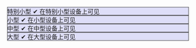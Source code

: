 <div class="container" style="padding: 40px;">
    <div class="row visible-on">
        <div class="col-xs-6 col-sm-3" style="background-color: #dedef8;
        box-shadow: inset 1px -1px 1px #444, inset -1px 1px 1px #444;">
            <span class="hidden-xs">特别小型</span>
            <span class="visible-xs">✔ 在特别小型设备上可见</span>
        </div>
        <div class="col-xs-6 col-sm-3" style="background-color: #dedef8;
        box-shadow: inset 1px -1px 1px #444, inset -1px 1px 1px #444;">
            <span class="hidden-sm">小型</span>
            <span class="visible-sm">✔ 在小型设备上可见</span>
        </div>
        <div class="clearfix visible-xs"></div>
        <div class="col-xs-6 col-sm-3" style="background-color: #dedef8;
        box-shadow: inset 1px -1px 1px #444, inset -1px 1px 1px #444;">
            <span class="hidden-md">中型</span>
            <span class="visible-md">✔ 在中型设备上可见</span>
        </div>
        <div class="col-xs-6 col-sm-3" style="background-color: #dedef8;
        box-shadow: inset 1px -1px 1px #444, inset -1px 1px 1px #444;">
            <span class="hidden-lg">大型</span>
            <span class="visible-lg">✔ 在大型设备上可见</span>
        </div>
    </div>
</div>